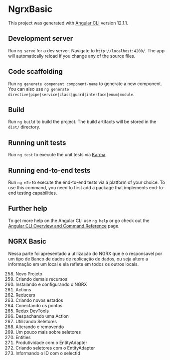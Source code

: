 # NgrxBasic

This project was generated with [Angular CLI](https://github.com/angular/angular-cli) version 12.1.1.

## Development server

Run `ng serve` for a dev server. Navigate to `http://localhost:4200/`. The app will automatically reload if you change any of the source files.

## Code scaffolding

Run `ng generate component component-name` to generate a new component. You can also use `ng generate directive|pipe|service|class|guard|interface|enum|module`.

## Build

Run `ng build` to build the project. The build artifacts will be stored in the `dist/` directory.

## Running unit tests

Run `ng test` to execute the unit tests via [Karma](https://karma-runner.github.io).

## Running end-to-end tests

Run `ng e2e` to execute the end-to-end tests via a platform of your choice. To use this command, you need to first add a package that implements end-to-end testing capabilities.

## Further help

To get more help on the Angular CLI use `ng help` or go check out the [Angular CLI Overview and Command Reference](https://angular.io/cli) page.

## NGRX Basic
Nessa parte foi apresentado a utilização do NGRX que é o responsavel por um tipo de Banco de dados de replicação de dados, ou seja altero a informação em um local e ela reflete em todos os outros locais.

258. Novo Projeto
259. Criando demais recursos
260. Instalando e configurando o NGRX
261. Actions
262. Reducers
263. Criando novos estados
264. Conectando os pontos
265. Redux DevTools
266. Despachando uma Action
267. Utilizando Seletores
268. Alterando e removendo
269. Um pouco mais sobre seletores
270. Entities
271. Produtividade com o EntityAdapter
272. Criando seletores com o EntityAdapter
273. Informando o ID com o selectId
